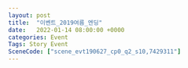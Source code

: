 ```yaml
---
layout: post
title:  "이벤트_2019여름_엔딩"
date:   2022-01-14 08:00:00 +0000
categories: Event
Tags: Story Event
SceneCode: ["scene_evt190627_cp0_q2_s10,7429311"]
---
```

